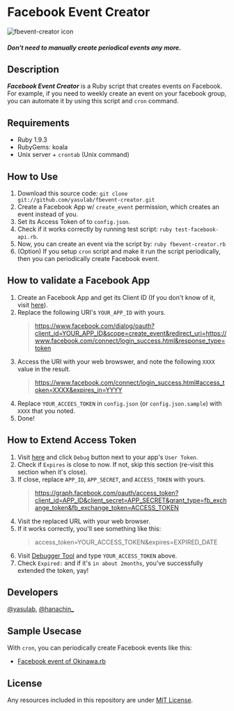 Facebook Event Creator
======================

![fbevent-creator icon](http://dl.dropbox.com/u/2819285/fbevent-creator.png)


#### _Don't need to manually create periodical events any more._

Description
------------

_**Facebook Event Creator**_ is a Ruby script that creates events on Facebook. For example, if you need to weekly create an event on your facebook group, you can automate it by using this script and `cron` command.

Requirements
------------
- Ruby 1.9.3
- RubyGems: koala
- Unix server + `crontab` (Unix command)


How to Use
----------
1. Download this source code: `git clone git://github.com/yasulab/fbevent-creator.git`
2. Create a Facebook App w/ `create_event` permission, which creates an event instead of you.
2. Set its Access Token of to `config.json`.
3. Check if it works correctly by running test script: `ruby test-facebook-api.rb`.
4. Now, you can create an event via the script by: `ruby fbevent-creator.rb`
5. (Option) If you setup `cron` script and make it run the script periodically, then you can periodically create Facebook event.

How to validate a Facebook App
-------------------------------
1. Create an Facebook App and get its Client ID (If you don't know of it, visit [here](https://developers.facebook.com/docs/opengraph/getting-started/)).
2. Replace the following URI's `YOUR_APP_ID` with yours.
    > https://www.facebook.com/dialog/oauth?client_id=YOUR_APP_ID&scope=create_event&redirect_uri=https://www.facebook.com/connect/login_success.html&response_type=token
3. Access the URI with your web browswer, and note the following `XXXX` value in the result.
    > https://www.facebook.com/connect/login_success.html#access_token=XXXX&expires_in=YYYY
4. Replace `YOUR_ACCEES_TOKEN` in `config.json` (or `config.json.sample`) with `XXXX` that you noted.
5. Done!

How to Extend Access Token
--------------------------
1. Visit [here](https://developers.facebook.com/tools/access_token/) and click `Debug` button next to your app's `User Token`.
2. Check if `Expires` is close to now. If not, skip this section (re-visit this section when it's close).
3. If close, replace `APP_ID`, `APP_SECRET`, and `ACCESS_TOKEN` with yours.
   > https://graph.facebook.com/oauth/access_token?client_id=APP_ID&client_secret=APP_SECRET&grant_type=fb_exchange_token&fb_exchange_token=ACCESS_TOKEN
4. Visit the replaced URL with your web browser.
5. If it works correctly, you'll see something like this:
   > access_token=YOUR_ACCESS_TOKEN&expires=EXPIRED_DATE
6. Visit [Debugger Tool](https://developers.facebook.com/tools/debug) and type `YOUR_ACCESS_TOKEN` above.
7. Check `Expired:` and if it's `in about 2months`, you've successfully extended the token, yay!

Developers
----------
 [@yasulab](http://twitter.com/yasulab), [@hanachin\_](http://twitter.com/hanachin\_)


Sample Usecase
-----------
With `cron`, you can periodically create Facebook events like this:

- [Facebook event of Okinawa.rb](http://www.facebook.com/events/132459433547161/)

License
-------

Any resources included in this repository are under [MIT License](http://www.opensource.org/licenses/mit-license.html).


